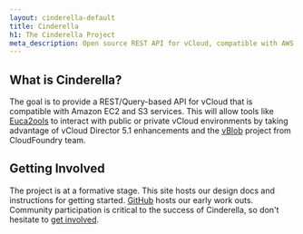 ```yaml
---
layout: cinderella-default
title: Cinderella
h1: The Cinderella Project
meta_description: Open source REST API for vCloud, compatible with AWS EC2 and S3.
---
```


## What is Cinderella?

The goal is to provide a REST/Query-based API for vCloud that is compatible with Amazon EC2 and S3 services. This will allow tools like [Euca2ools](https://projects.eucalyptus.com/redmine/projects/euca2ools) to interact with public or private vCloud environments by taking advantage of vCloud Director 5.1 enhancements and the [vBlob](https://github.com/cloudfoundry/vblob) project from CloudFoundry team.

## Getting Involved

The project is at a formative stage. This site hosts our design docs and instructions for getting started. [GitHub](https://github.com/cinderella/cinderella) hosts our early work outs. Community participation is critical to the success of Cinderella, so don't hesitate to [get involved]({{site.url}}/contribute/).


